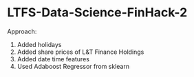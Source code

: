 # LTFS-Data-Science-FinHack-2

Approach:
  1. Added holidays
  2. Added share prices of L&T Finance Holdings
  3. Added date time features
  4. Used Adaboost Regressor from sklearn
